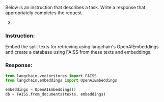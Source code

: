 Below is an instruction that describes a task. Write a response that appropriately completes the request.

3.
### Instruction:
Embed the split texts for retrieving using langchain's OpenAIEmbeddings and create a database using FAISS from these texts and embeddings.

### Response:
```python
from langchain.vectorstores import FAISS
from langchain.embeddings import OpenAIEmbeddings

embeddings = OpenAIEmbeddings()
db = FAISS.from_documents(texts, embeddings)
```